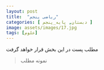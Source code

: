 ```yaml
---
layout: post
title:  "ریاضی پنجم"
categories: [ دبستان, پایه_پنجم ]
image: assets/images/17.jpg
tags: [علوم]
---
```

مطلب پست در این بخش قرار خواهد گرفت  

> نمونه مطلب 

